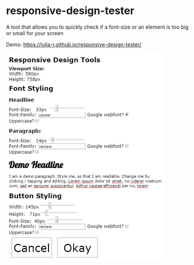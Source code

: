 # responsive-design-tester
A tool that allows you to quickly check if a font-size or an element is too big or small for your screen

Demo: https://julia-r.github.io/responsive-design-tester/



![Image](https://github.com/julia-r/responsive-design-tester/blob/master/screenshot.png?raw=true)
